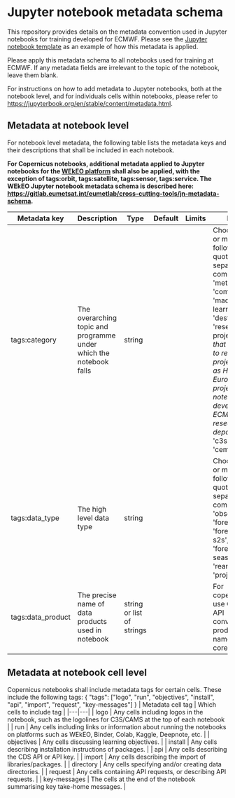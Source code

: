 # Jupyter notebook metadata schema
This repository provides details on the metadata convention used in Jupyter notebooks for training developed for ECMWF. Please see the [Jupyter notebook template](https://github.com/ecmwf-training/jupyter-template/blob/develop/jupyter-notebook-template.ipynb) as an example of how this metadata is applied. 

Please apply this metadata schema to all notebooks used for training at ECMWF. If any metadata fields are irrelevant to the topic of the notebook, leave them blank.

For instructions on how to add metadata to Jupyter notebooks, both at the notebook level, and for individuals cells within notebooks, please refer to https://jupyterbook.org/en/stable/content/metadata.html.

## Metadata at notebook level
For notebook level metadata, the following table lists the metadata keys and their descriptions that shall be included in each notebook.

**For Copernicus notebooks, additional metadata applied to Jupyter notebooks for the [WEkEO platform](https://www.wekeo.eu/) shall also be applied, with the exception of tags:orbit, tags:satellite, tags:sensor, tags:service. The WEkEO Jupyter notebook metadata schema is described here: https://gitlab.eumetsat.int/eumetlab/cross-cutting-tools/jn-metadata-schema.**

| Metadata key | Description | Type | Default | Limits | Notes |
|---|---|---|---|---|---|
| tags:category | The overarching topic and programme under which the notebook falls | string | | | Choose one or more of the following, in quotes, separated by commas: 'meteorology', 'computing', 'machine-learning', 'destine', 'research-project' (*note that this refers to research projects, such as Horizon Europe projects, not notebooks developed in ECMWF research department*), 'c3s', 'cams', 'cems'. |
| tags:data_type | The high level data type | string | | | Choose one or more of the following, in quotes, separated by commas: 'observation', 'forecast', 'forecast-s2s', 'forecast-seasonal', 'reanalysis', 'projection' |
| tags:data_product | The precise name of data products used in notebook | string or list of strings | | | For copernicus, use CDS/ADS API convention for product names. For core/DestinE... |

## Metadata at notebook cell level
Copernicus notebooks shall include metadata tags for certain cells. These include the following tags:
{
    "tags": ["logo", "run", "objectives", "install", "api", "import", "request", "key-messages"]
}
| Metadata cell tag | Which cells to include tag |
|---|---|
| logo | Any cells including logos in the notebook, such as the logolines for C3S/CAMS at the top of each notebook |
| run | Any cells including links or information about running the notebooks on platforms such as WEkEO, Binder, Colab, Kaggle, Deepnote, etc. |
| objectives | Any cells discussing learning objectives. |
| install | Any cells describing installation instructions of packages. |
| api | Any cells describing the CDS API or API key. |
| import | Any cells describing the import of libraries/packages. |
| directory | Any cells specifying and/or creating data directories. |
| request | Any cells containing API requests, or describing API requests. |
| key-messages | The cells at the end of the notebook summarising key take-home messages. |
